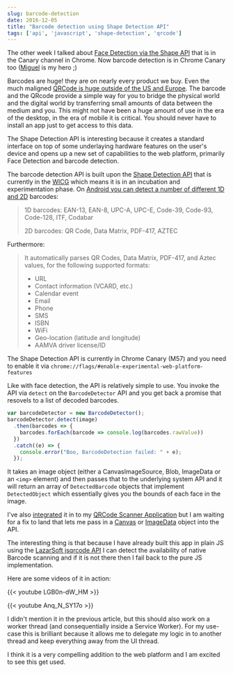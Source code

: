 ```yaml
---
slug: barcode-detection
date: 2016-12-05
title: "Barcode detection using Shape Detection API"
tags: ['api', 'javascript', 'shape-detection', 'qrcode']
---
```


The other week I talked about [Face Detection via the Shape
API](/face-detection/) that is in the Canary channel in Chrome. Now barcode
detection is in Chrome Canary too ([Miguel](https://twitter.com/yellowdoge) is
my hero ;)

Barcodes are huge! they are on nearly every product we buy. Even the much
maligned [QRCode is huge outside of the US and
Europe](https://www.clickz.com/why-have-qr-codes-taken-off-in-china/23662/). The
barcode and the QRcode provide a simple way for you to bridge the physical world
and the digital world by transferring small amounts of data between the medium
and you. This might not have been a huge amount of use in the era of the
desktop, in the era of mobile it is critical. You should never have to install
an app just to get access to this data.

The Shape Detection API is interesting because it creates a standard interface
on top of some underlaying hardware features on the user's device and opens up a
new set of capabilities to the web platform, primarily Face Detection and
barcode detection.

The barcode detection API is built upon the [Shape Detection
API](https://wicg.github.io/shape-detection-api/#introduction) that is currently
in the [WICG](https://github.com/wicg/) which means it is in an incubation and
experimentation phase. On [Android you can detect a number of different 1D and
2D](https://developers.google.com/vision/barcodes-overview) barcodes:

> 1D barcodes: EAN-13, EAN-8, UPC-A, UPC-E, Code-39, Code-93, Code-128, ITF,
> Codabar
>
> 2D barcodes: QR Code, Data Matrix, PDF-417, AZTEC

Furthermore:

> It automatically parses QR Codes, Data Matrix, PDF-417, and Aztec values, for
> the following supported formats:
>
> * URL
> * Contact information (VCARD, etc.)
> * Calendar event
> * Email
> * Phone
> * SMS
> * ISBN
> * WiFi
> * Geo-location (latitude and longitude)
> * AAMVA driver license/ID

The Shape Detection API is currently in Chrome Canary (M57) and you need to
enable it via `chrome://flags/#enable-experimental-web-platform-features`

Like with face detection, the API is relatively simple to use. You invoke the
API via `detect` on the `BarcodeDetector` API and you get back a promise that 
resovels to a list of decoded barcodes.

```javascript
var barcodeDetector = new BarcodeDetector();
barcodeDetector.detect(image)
  .then(barcodes => {
    barcodes.forEach(barcode => console.log(barcodes.rawValue))
  })
  .catch((e) => {
    console.error("Boo, BarcodeDetection failed: " + e);
  });
```

It takes an image object (either a CanvasImageSource, Blob, ImageData or an
`<img>` element) and then passes that to the underlying system API and it will
return an array of `DetectedBarcode` objects that implement `DetectedObject`
which essentially gives you the bounds of each face in the image.

I've also
[integrated](https://github.com/PaulKinlan/qrcode/commit/21afa9ae4c316e4a8ced76d77f41eda2eb92852b)
it in to my [QRCode Scanner Application](https://qrsnapper.appspot.com) but I am
waiting for a fix to land that lets me pass in a
[Canvas](https://bugs.chromium.org/p/chromium/issues/detail?id=670977) or
[ImageData](https://bugs.chromium.org/p/chromium/issues/detail?id=670975) object
into the API. 

The interesting thing is that because I have already built this app in
plain JS using the [LazarSoft jsqrcode API](https://github.com/LazarSoft/jsqrcode)
I can detect the availability of native Barcode scanning and if it is not there
then I fail back to the pure JS implementation.

Here are some videos of it in action:

{{< youtube LGB0n-dW_HM >}}

{{< youtube Anq_N_SY17o >}}

I didn't mention it in the previous article, but this should also work on a 
worker thread (and consequentially inside a Service Worker). For my use-case this
is brilliant because it allows me to delegate my logic in to another thread and
keep everything away from the UI thread.

I think it is a very compelling addition to the web platform and I am excited to
see this get used.